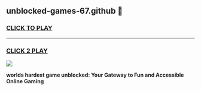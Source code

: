
## unblocked-games-67.github 👋
<h3>
<a href="https://premium.freeplayer.one?title=unblocked-games-67.github&ref=14F">CLICK TO PLAY</a></h3>
<hr>

<h3>
<a href="https://premium.freeplayer.one?title=unblocked-games-67.github&ref=14F">CLICK 2 PLAY</a>
  
</h3>

<a href="https://premium.freeplayer.one?title=unblocked-games-67.github&ref=12F/"><img src="https://clearcache.store/games.png"></a>


**worlds hardest game unblocked: Your Gateway to Fun and Accessible Online Gaming**
